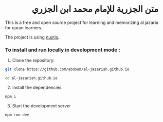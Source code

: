 <div dir="rtl">

# متن الجزرية للإمام محمد ابن الجزري

</div>

This is a free and open source
 project for learning and memorizing 
al jazaria for quran learners.

The project is using [nuxtjs](https://github.com/nuxt/nuxt.js).

### To install and run locally in development mode :

1. Clone the repository:


```bash
git clone https://github.com/abdoum/al-jazariah.github.io

cd al-jazariah.github.io
```

2. Install the dependencies
```bash
npm i
```

3. Start the development server
```
npm run dev
```


